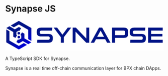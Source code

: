 # Synapse JS

![Synapse](./logo.svg)

A TypeScript SDK for Synapse.

Synapse is a real time off-chain communication layer for BPX chain DApps.